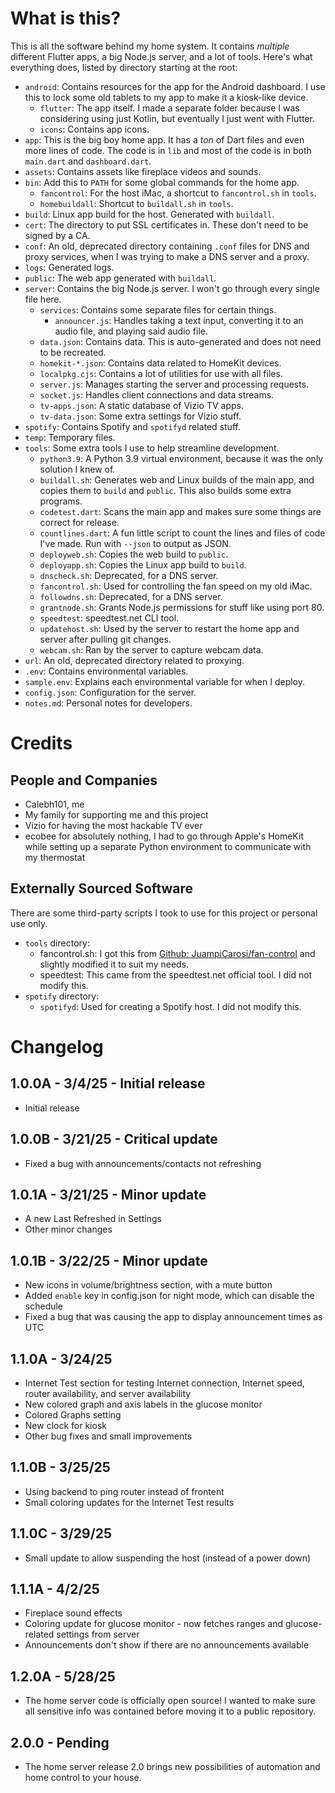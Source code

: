 # What is this?

This is all the software behind my home system. It contains *multiple* different Flutter apps, a big Node.js server, and a lot of tools. Here's what everything does, listed by directory starting at the root:

- `android`: Contains resources for the app for the Android dashboard. I use this to lock some old tablets to my app to make it a kiosk-like device.
    - `flutter`: The app itself. I made a separate folder because I was considering using just Kotlin, but eventually I just went with Flutter.
    - `icons`: Contains app icons.
- `app`: This is the big boy home app. It has a *ton* of Dart files and even more lines of code. The code is in `lib` and most of the code is in both `main.dart` and `dashboard.dart`.
- `assets`: Contains assets like fireplace videos and sounds.
- `bin`: Add this to `PATH` for some global commands for the home app.
    - `fancontrol`: For the host iMac, a shortcut to `fancontrol.sh` in `tools`.
    - `homebuildall`: Shortcut to `buildall.sh` in `tools`.
- `build`: Linux app build for the host. Generated with `buildall`.
- `cert`: The directory to put SSL certificates in. These don't need to be signed by a CA.
- `conf`: An old, deprecated directory containing `.conf` files for DNS and proxy services, when I was trying to make a DNS server and a proxy.
- `logs`: Generated logs.
- `public`: The web app generated with `buildall`.
- `server`: Contains the big Node.js server. I won't go through every single file here.
    - `services`: Contains some separate files for certain things.
        - `announcer.js`: Handles taking a text input, converting it to an audio file, and playing said audio file.
    - `data.json`: Contains data. This is auto-generated and does not need to be recreated.
    - `homekit-*.json`: Contains data related to HomeKit devices.
    - `localpkg.cjs`: Contains a lot of utilities for use with all files.
    - `server.js`: Manages starting the server and processing requests.
    - `socket.js`: Handles client connections and data streams.
    - `tv-apps.json`: A static database of Vizio TV apps.
    - `tv-data.json`: Some extra settings for Vizio stuff.
- `spotify`: Contains Spotify and `spotifyd` related stuff.
- `temp`: Temporary files.
- `tools`: Some extra tools I use to help streamline development.
    - `python3.9`: A Python 3.9 virtual environment, because it was the only solution I knew of.
    - `buildall.sh`: Generates web and Linux builds of the main app, and copies them to `build` and `public`. This also builds some extra programs.
    - `codetest.dart`: Scans the main app and makes sure some things are correct for release.
    - `countlines.dart`: A fun little script to count the lines and files of code I've made. Run with `--json` to output as JSON.
    - `deployweb.sh`: Copies the web build to `public`.
    - `deployapp.sh`: Copies the Linux app build to `build`.
    - `dnscheck.sh`: Deprecated, for a DNS server.
    - `fancontrol.sh`: Used for controlling the fan speed on my old iMac.
    - `followdns.sh`: Deprecated, for a DNS server.
    - `grantnode.sh`: Grants Node.js permissions for stuff like using port 80.
    - `speedtest`: speedtest.net CLI tool.
    - `updatehost.sh`: Used by the server to restart the home app and server after pulling git changes.
    - `webcam.sh`: Ran by the server to capture webcam data.
- `url`: An old, deprecated directory related to proxying.
- `.env`: Contains environmental variables.
- `sample.env`: Explains each environmental variable for when I deploy.
- `config.json`: Configuration for the server.
- `notes.md`: Personal notes for developers.

# Credits

## People and Companies

- Calebh101, me
- My family for supporting me and this project
- Vizio for having the most hackable TV ever
- ecobee for absolutely nothing, I had to go through Apple's HomeKit while setting up a separate Python environment to communicate with my thermostat

## Externally Sourced Software

There are some third-party scripts I took to use for this project or personal use only.

- `tools` directory:
    - fancontrol.sh: I got this from [Github: JuampiCarosi/fan-control](https://github.com/JuampiCarosi/fan-control) and slightly modified it to suit my needs.
    - speedtest: This came from the speedtest.net official tool. I did not modify this.
- `spotify` directory:
    - `spotifyd`: Used for creating a Spotify host. I did not modify this.

# Changelog

## 1.0.0A - 3/4/25 - Initial release

- Initial release

## 1.0.0B - 3/21/25 - Critical update

- Fixed a bug with announcements/contacts not refreshing

## 1.0.1A - 3/21/25 - Minor update

- A new Last Refreshed in Settings
- Other minor changes

## 1.0.1B - 3/22/25 - Minor update

- New icons in volume/brightness section, with a mute button
- Added `enable` key in config.json for night mode, which can disable the schedule
- Fixed a bug that was causing the app to display announcement times as UTC

## 1.1.0A - 3/24/25

- Internet Test section for testing Internet connection, Internet speed, router availability, and server availability
- New colored graph and axis labels in the glucose monitor
- Colored Graphs setting
- New clock for kiosk
- Other bug fixes and small improvements

## 1.1.0B - 3/25/25

- Using backend to ping router instead of frontent
- Small coloring updates for the Internet Test results

## 1.1.0C - 3/29/25

- Small update to allow suspending the host (instead of a power down)

## 1.1.1A - 4/2/25

- Fireplace sound effects
- Coloring update for glucose monitor - now fetches ranges and glucose-related settings from server
- Announcements don't show if there are no announcements available

## 1.2.0A - 5/28/25

- The home server code is officially open source! I wanted to make sure all sensitive info was contained before moving it to a public repository.

## 2.0.0 - Pending

- The home server release 2.0 brings new possibilities of automation and home control to your house.